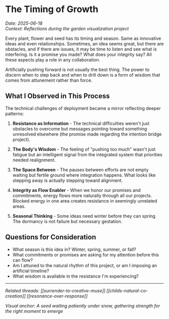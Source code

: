 # The Timing of Growth

*Date: 2025-06-18*  
*Context: Reflections during the garden visualization project*

Every plant, flower and seed has its timing and season. Same as innovative ideas and even relationships. Sometimes, an idea seems great, but there are obstacles, and if there are issues, it may be time to listen and see what is interfering. Is it a promise you made? What does your integrity say? All these aspects play a role in any collaboration.

Artificially pushing forward is not usually the best thing. The power to discern when to step back and when to drill down is a form of wisdom that comes from attunement rather than force.

## What I Observed in This Process

The technical challenges of deployment became a mirror reflecting deeper patterns:

1. **Resistance as Information** - The technical difficulties weren't just obstacles to overcome but messages pointing toward something unresolved elsewhere (the promise made regarding the intention bridge project).

2. **The Body's Wisdom** - The feeling of "pushing too much" wasn't just fatigue but an intelligent signal from the integrated system that priorities needed realignment.

3. **The Space Between** - The pauses between efforts are not empty waiting but fertile ground where integration happens. What looks like stepping away is actually stepping toward alignment.

4. **Integrity as Flow Enabler** - When we honor our promises and commitments, energy flows more naturally through all our projects. Blocked energy in one area creates resistance in seemingly unrelated areas.

5. **Seasonal Thinking** - Some ideas need winter before they can spring. The dormancy is not failure but necessary gestation.

## Questions for Consideration

- What season is this idea in? Winter, spring, summer, or fall?
- What commitments or promises are asking for my attention before this can flow?
- Am I attuned to the natural rhythm of this project, or am I imposing an artificial timeline?
- What wisdom is available in the resistance I'm experiencing?

---

*Related threads: [[surrender-to-creative-muse]] [[childs-natural-co-creation]] [[resonance-over-response]]*

*Visual anchor: A seed waiting patiently under snow, gathering strength for the right moment to emerge*
